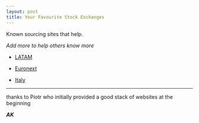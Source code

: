 ```yaml
---
layout: post
title: Your Favourite Stock Exchanges
---
```


Known sourcing sites that help.

_Add more to help others know more_

* [LATAM](http://siteempresas.bovespa.com.br/consbov/InfoPerEventuaisBuscData.asp?site=C&ccvm=&razao=&acao=undefined)

* [Euronext](https://www.euronext.com/en/newsroom/company-press-releases)

* [Italy](http://www.borsaitaliana.it/homepage/homepage.en.htm)



<hr>
thanks to Piotr who initially provided a good stack of websites at the beginning

_**AK**_
